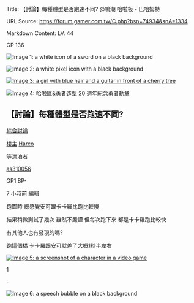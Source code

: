 Title: 【討論】每種體型是否跑速不同? @鳴潮 哈啦板 - 巴哈姆特

URL Source: https://forum.gamer.com.tw/C.php?bsn=74934&snA=1334

Markdown Content:
LV. 44

GP 136

![Image 1: a white icon of a sword on a black background](https://i2.bahamut.com.tw/forum/icons/sword.png)

![Image 2: a white pixel icon with a black background](https://i2.bahamut.com.tw/forum/icons/human.png)

[![Image 3: a girl with blue hair and a guitar in front of a cherry tree](https://avatar2.bahamut.com.tw/avataruserpic/a/s/as310056/as310056.png)](https://home.gamer.com.tw/as310056)

![Image 4: 哈啦區&勇者造型 20 週年紀念勇者勳章](https://p2.bahamut.com.tw/HOME/honor/321.gif)

【討論】每種體型是否跑速不同?
---------------

[綜合討論](https://forum.gamer.com.tw/B.php?bsn=74934&subbsn=15)

[樓主](https://forum.gamer.com.tw/Co.php?bsn=74934&sn=12961&subbsn=15&bPage=0) [Harco](https://home.gamer.com.tw/as310056)

等漂泊者

[as310056](https://home.gamer.com.tw/as310056)

GP1 BP\-

7 小時前 編輯

跑圖時 總感覺安可跟卡卡羅比跑比較慢

結果稍微測試了幾次 雖然不嚴謹 但每次跑下來 都是卡卡羅跑比較快

有其他人也有發現的嗎?

跑這個橋 卡卡羅跟安可就差了大概1秒半左右

[![Image 5: a screenshot of a character in a video game](https://truth.bahamut.com.tw/s01/202405/forum/74934/e8a093cdb3bec6680a2bbf34e281388d.JPG)](https://truth.bahamut.com.tw/s01/202405/forum/74934/e8a093cdb3bec6680a2bbf34e281388d.JPG)

1

\-

![Image 6: a speech bubble on a black background](https://i2.bahamut.com.tw/icon/msg_regular.png)